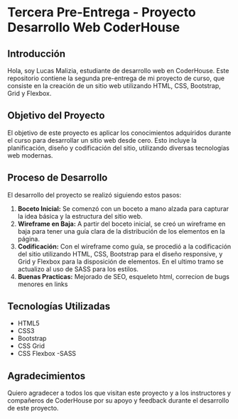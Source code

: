 ﻿# Tercera Pre-Entrega - Proyecto Desarrollo Web CoderHouse

## Introducción

Hola, soy Lucas Malizia, estudiante de desarrollo web en CoderHouse. Este repositorio contiene la segunda pre-entrega de mi proyecto de curso, que consiste en la creación de un sitio web utilizando HTML, CSS, Bootstrap, Grid y Flexbox.

## Objetivo del Proyecto

El objetivo de este proyecto es aplicar los conocimientos adquiridos durante el curso para desarrollar un sitio web desde cero. Esto incluye la planificación, diseño y codificación del sitio, utilizando diversas tecnologías web modernas.

## Proceso de Desarrollo

El desarrollo del proyecto se realizó siguiendo estos pasos:

1. **Boceto Inicial:** Se comenzó con un boceto a mano alzada para capturar la idea básica y la estructura del sitio web.
2. **Wireframe en Baja:** A partir del boceto inicial, se creó un wireframe en baja para tener una guía clara de la distribución de los elementos en la página.
3. **Codificación:** Con el wireframe como guía, se procedió a la codificación del sitio utilizando HTML, CSS, Bootstrap para el diseño responsive, y Grid y Flexbox para la disposición de elementos. En el ultimo tramo se actualizo al uso de SASS para los estilos.
4. **Buenas Practicas:** Mejorado de SEO, esqueleto html, correcion de bugs menores en links

## Tecnologías Utilizadas

- HTML5
- CSS3
- Bootstrap
- CSS Grid
- CSS Flexbox
-SASS



## Agradecimientos

Quiero agradecer a todos los que visitan este proyecto y a los instructores y compañeros de CoderHouse por su apoyo y feedback durante el desarrollo de este proyecto.



